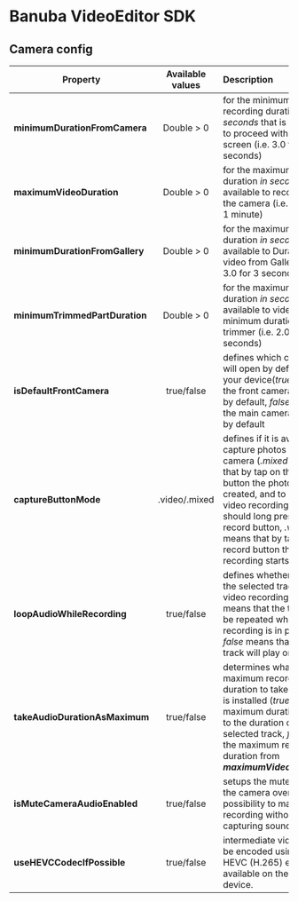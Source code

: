 # Banuba VideoEditor SDK
## Camera config

| Property | Available values | Description |
| ------------- | :------------: | :------------- |
| **minimumDurationFromCamera** | Double > 0 | for the minimum recording duration *in seconds* that is allowed to proceed with Editor screen (i.e. 3.0 for 3 seconds)
| **maximumVideoDuration** | Double > 0 | for the maximum video duration *in seconds* available to record on the camera (i.e. 60.0 for 1 minute)
| **minimumDurationFromGallery** | Double > 0 | for the maximum video duration *in seconds*  available to Duration video from Gallery (i.e. 3.0 for 3 seconds)
| **minimumTrimmedPartDuration** | Double > 0 | for the maximum video duration *in seconds*  available to video part minimum duration at trimmer (i.e. 2.0 for 2 seconds)
| **isDefaultFrontCamera** | true/false | defines which camera will open by default on your device(*true* means the front camera opens by default, *false* means the main camera opens by default
| **captureButtonMode** | .video/.mixed | defines if it is available to capture photos on the camera (*.mixed* means that by tap on the record button the photo will be created, and to make a video recording you should long press the record button, *.video* means that by tap on the record button the video recording starts)
| **loopAudioWhileRecording** | true/false | defines whether to loop the selected track during video recording (*true* means that the track will be repeated while recording is in progress, *false* means that the track will play once)
| **takeAudioDurationAsMaximum** | true/false | determines what maximum recording duration to take if a track is installed (*true* set the maximum duration equal to the duration of the selected track, *false* take the maximum recording duration from ***maximumVideoDuration***
| **isMuteCameraAudioEnabled** | true/false | setups the mute icon on the camera overlay and possibility to make video recording without capturing sound
| **useHEVCCodecIfPossible** | true/false | intermediate video will be encoded using the HEVC (H.265) encoder if available on the current device.
